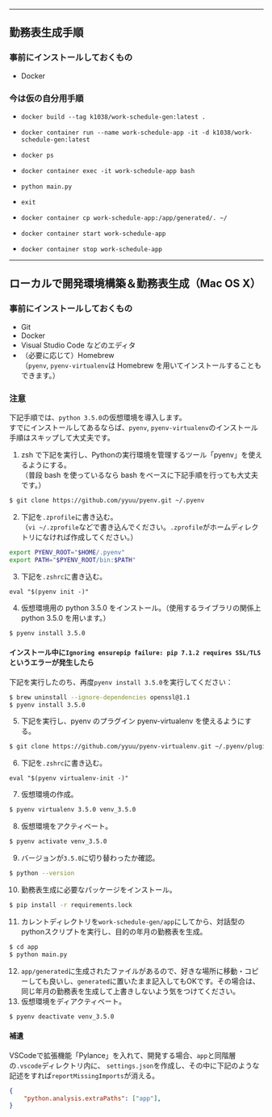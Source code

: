 ***
## 勤務表生成手順
### 事前にインストールしておくもの
- Docker
### 今は仮の自分用手順
- `docker build --tag k1038/work-schedule-gen:latest .`
- `docker container run --name work-schedule-app -it -d k1038/work-schedule-gen:latest`
- `docker ps`
- `docker container exec -it work-schedule-app bash`
- `python main.py`
- `exit`
- `docker container cp work-schedule-app:/app/generated/. ~/`

- `docker container start work-schedule-app`
- `docker container stop work-schedule-app`

***
## ローカルで開発環境構築＆勤務表生成（Mac OS X）
### 事前にインストールしておくもの
- Git
- Docker
- Visual Studio Code などのエディタ
- （必要に応じて）Homebrew \
（`pyenv`, `pyenv-virtualenv`は Homebrew を用いてインストールすることもできます。）

### 注意
下記手順では、`python 3.5.0`の仮想環境を導入します。\
すでにインストールしてあるならば、`pyenv`, `pyenv-virtualenv`のインストール手順はスキップして大丈夫です。

1. zsh で下記を実行し、Pythonの実行環境を管理するツール「pyenv」を使えるようにする。\
（普段 bash を使っているなら bash をベースに下記手順を行っても大丈夫です。）
```zsh
$ git clone https://github.com/yyuu/pyenv.git ~/.pyenv
```
2. 下記を`.zprofile`に書き込む。\
（`vi ~/.zprofile`などで書き込んでください。`.zprofile`がホームディレクトリになければ作成してください。）
```zsh
export PYENV_ROOT="$HOME/.pyenv"
export PATH="$PYENV_ROOT/bin:$PATH"
```
3. 下記を`.zshrc`に書き込む。
```
eval "$(pyenv init -)"
```
4. 仮想環境用の python 3.5.0 をインストール。（使用するライブラリの関係上 python 3.5.0 を用います。）
```zsh
$ pyenv install 3.5.0
```
#### インストール中に`Ignoring ensurepip failure: pip 7.1.2 requires SSL/TLS`というエラーが発生したら

下記を実行したのち、再度`pyenv install 3.5.0`を実行してください：
```zsh
$ brew uninstall --ignore-dependencies openssl@1.1
$ pyenv install 3.5.0
```
5. 下記を実行し、pyenv のプラグイン pyenv-virtualenv を使えるようにする。
```zsh
$ git clone https://github.com/yyuu/pyenv-virtualenv.git ~/.pyenv/plugins/pyenv-virtualenv
```
6. 下記を`.zshrc`に書き込む。
```
eval "$(pyenv virtualenv-init -)"
```
7. 仮想環境の作成。
```zsh
$ pyenv virtualenv 3.5.0 venv_3.5.0
```
8. 仮想環境をアクティベート。
```zsh
$ pyenv activate venv_3.5.0
```
9. バージョンが`3.5.0`に切り替わったか確認。
```zsh
$ python --version
```
10. 勤務表生成に必要なパッケージをインストール。
```zsh
$ pip install -r requirements.lock
```
11.  カレントディレクトリを`work-schedule-gen/app`にしてから、対話型のpythonスクリプトを実行し、目的の年月の勤務表を生成。
```zsh
$ cd app
$ python main.py
```
12. `app/generated`に生成されたファイルがあるので、好きな場所に移動・コピーしても良いし、`generated`に置いたまま記入してもOKです。その場合は、同じ年月の勤務表を生成して上書きしないよう気をつけてください。
13. 仮想環境をディアクティベート。
```zsh
$ pyenv deactivate venv_3.5.0
```
#### 補遺
VSCodeで拡張機能「Pylance」を入れて、開発する場合、`app`と同階層の`.vscode`ディレクトリ内に、
`settings.json`を作成し、その中に下記のような記述をすれば`reportMissingImports`が消える。
```json
{
    "python.analysis.extraPaths": ["app"],
}
```
